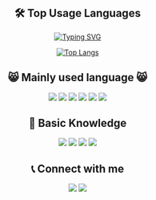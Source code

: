 <div align="center">

## 🛠 Top Usage Languages

[![Typing SVG](https://readme-typing-svg.demolab.com?font=Fira+Code&pause=1000&color=000000&multiline=true&random=true&width=290&lines=%EC%BD%94%EB%94%A9%EC%97%90+%EB%AF%B8%EC%B3%90%EC%84%9C+Dart%EB%A7%8C%ED%95%98%EA%B3%A0+%EC%9E%88%EC%96%B4%EC%9A%94)](https://git.io/typing-svg)
  
[![Top Langs](https://github-readme-stats.vercel.app/api/top-langs/?username=NE7K&v=1)](https://github.com/anuraghazra/github-readme-stats)

## 😸 Mainly used language 😸

<img src="https://img.shields.io/badge/dart-0175C2?style=for-the-badge&logo=dart&logoColor=white">
<img src="https://img.shields.io/badge/java-A5915F?style=for-the-badge&logo=java&logoColor=white">
<img src="https://img.shields.io/badge/kotlin-7F52FF?style=for-the-badge&logo=kotlin&logoColor=white">
<img src="https://img.shields.io/badge/html5-E34F26?style=for-the-badge&logo=html5&logoColor=white">
<img src="https://img.shields.io/badge/css-663399?style=for-the-badge&logo=css&logoColor=white">
<img src="https://img.shields.io/badge/javascript-F7DF1E?style=for-the-badge&logo=javascript&logoColor=white">

## 📖 Basic Knowledge

<img src="https://img.shields.io/badge/unity-0E1128?style=for-the-badge&logo=unity&logoColor=white">
<img src="https://img.shields.io/badge/c-A8B9CC?style=for-the-badge&logo=c&logoColor=white">
<img src="https://img.shields.io/badge/cplusplus-00599C?style=for-the-badge&logo=cplusplus&logoColor=white">
<img src="https://img.shields.io/badge/python-3776AB?style=for-the-badge&logo=python&logoColor=white">

## 📞 Connect with me

<a href="https://discord.gg/.azzul_carrot" target="blank">
<img src="https://img.shields.io/badge/discord-5865F2?style=for-the-badge&logo=discord&logoColor=white"></a>

<a href="neighborsoft@gmail.com">
<img src="https://img.shields.io/badge/gmail-EA4335?style=for-the-badge&logo=gmail&logoColor=white"></a>
  
</div>
